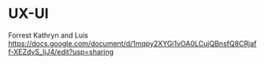 # UX-UI
Forrest Kathryn and Luis
https://docs.google.com/document/d/1mqpy2XYGi1vOA0LCujQBnsfQ8CRjaff-XEZdvS_ljJ4/edit?usp=sharing
